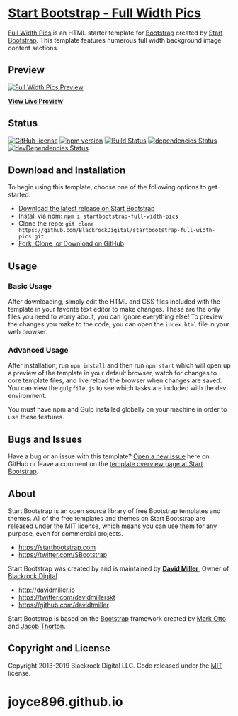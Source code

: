 # [Start Bootstrap - Full Width Pics](https://startbootstrap.com/template-overviews/full-width-pics/)

[Full Width Pics](http://startbootstrap.com/template-overviews/full-width-pics/) is an HTML starter template for [Bootstrap](http://getbootstrap.com/) created by [Start Bootstrap](http://startbootstrap.com/). This template features numerous full width background image content sections.

## Preview

[![Full Width Pics Preview](https://startbootstrap.com/assets/img/templates/full-width-pics.jpg)](https://blackrockdigital.github.io/startbootstrap-full-width-pics/)

**[View Live Preview](https://blackrockdigital.github.io/startbootstrap-full-width-pics/)**

## Status

[![GitHub license](https://img.shields.io/badge/license-MIT-blue.svg)](https://raw.githubusercontent.com/BlackrockDigital/startbootstrap-full-width-pics/master/LICENSE)
[![npm version](https://img.shields.io/npm/v/startbootstrap-full-width-pics.svg)](https://www.npmjs.com/package/startbootstrap-full-width-pics)
[![Build Status](https://travis-ci.org/BlackrockDigital/startbootstrap-full-width-pics.svg?branch=master)](https://travis-ci.org/BlackrockDigital/startbootstrap-full-width-pics)
[![dependencies Status](https://david-dm.org/BlackrockDigital/startbootstrap-full-width-pics/status.svg)](https://david-dm.org/BlackrockDigital/startbootstrap-full-width-pics)
[![devDependencies Status](https://david-dm.org/BlackrockDigital/startbootstrap-full-width-pics/dev-status.svg)](https://david-dm.org/BlackrockDigital/startbootstrap-full-width-pics?type=dev)

## Download and Installation

To begin using this template, choose one of the following options to get started:
* [Download the latest release on Start Bootstrap](https://startbootstrap.com/template-overviews/full-width-pics/)
* Install via npm: `npm i startbootstrap-full-width-pics`
* Clone the repo: `git clone https://github.com/BlackrockDigital/startbootstrap-full-width-pics.git`
* [Fork, Clone, or Download on GitHub](https://github.com/BlackrockDigital/startbootstrap-full-width-pics)

## Usage

### Basic Usage

After downloading, simply edit the HTML and CSS files included with the template in your favorite text editor to make changes. These are the only files you need to worry about, you can ignore everything else! To preview the changes you make to the code, you can open the `index.html` file in your web browser.

### Advanced Usage

After installation, run `npm install` and then run `npm start` which will open up a preview of the template in your default browser, watch for changes to core template files, and live reload the browser when changes are saved. You can view the `gulpfile.js` to see which tasks are included with the dev environment.

You must have npm and Gulp installed globally on your machine in order to use these features.

## Bugs and Issues

Have a bug or an issue with this template? [Open a new issue](https://github.com/BlackrockDigital/startbootstrap-full-width-pics/issues) here on GitHub or leave a comment on the [template overview page at Start Bootstrap](http://startbootstrap.com/template-overviews/full-width-pics/).

## About

Start Bootstrap is an open source library of free Bootstrap templates and themes. All of the free templates and themes on Start Bootstrap are released under the MIT license, which means you can use them for any purpose, even for commercial projects.

* https://startbootstrap.com
* https://twitter.com/SBootstrap

Start Bootstrap was created by and is maintained by **[David Miller](http://davidmiller.io/)**, Owner of [Blackrock Digital](http://blackrockdigital.io/).

* http://davidmiller.io
* https://twitter.com/davidmillerskt
* https://github.com/davidtmiller

Start Bootstrap is based on the [Bootstrap](http://getbootstrap.com/) framework created by [Mark Otto](https://twitter.com/mdo) and [Jacob Thorton](https://twitter.com/fat).

## Copyright and License

Copyright 2013-2019 Blackrock Digital LLC. Code released under the [MIT](https://github.com/BlackrockDigital/startbootstrap-full-width-pics/blob/gh-pages/LICENSE) license.
# joyce896.github.io
